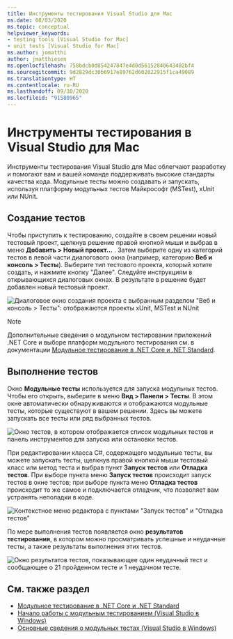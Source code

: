 ```yaml
---
title: Инструменты тестирования Visual Studio для Mac
ms.date: 08/03/2020
ms.topic: conceptual
helpviewer_keywords:
- testing tools [Visual Studio for Mac]
- unit tests [Visual Studio for Mac]
ms.author: jomatthi
author: jmatthiesen
ms.openlocfilehash: 758bdcb0d854247847e4d0d56152840643402bf4
ms.sourcegitcommit: 9d2829dc30b6917e89762d602022915f1ca49089
ms.translationtype: HT
ms.contentlocale: ru-RU
ms.lasthandoff: 09/30/2020
ms.locfileid: "91580965"
---
```

# <a name="testing-tools-in-visual-studio-for-mac"></a>Инструменты тестирования в Visual Studio для Mac

Инструменты тестирования Visual Studio для Mac облегчают разработку и помогают вам и вашей команде поддерживать высокие стандарты качества кода. Модульные тесты можно создавать и запускать, используя платформу модульных тестов Майкрософт (MSTest), xUnit или NUnit.

## <a name="creating-tests"></a>Создание тестов
Чтобы приступить к тестированию, создайте в своем решении новый тестовый проект, щелкнув решение правой кнопкой мыши и выбрав в меню **Добавить > Новый проект...** . Затем выберите одну из категорий тестов в левой части диалогового окна (например, категорию **Веб и консоль > Тесты**). Выберите тип тестового проекта, который хотите создать, и нажмите кнопку "Далее". Следуйте инструкциям в открывающихся диалоговых окнах. В результате в решение будет добавлен новый тестовый проект.

![Диалоговое окно создания проекта с выбранным разделом "Веб и консоль > Тесты": отображаются проекты xUnit, MSTest и NUnit](media/create-new-test-project.PNG)

> [!NOTE]
> Дополнительные сведения о модульном тестировании приложений .NET Core и выборе платформ модульного тестирования см. в документации [Модульное тестирование в .NET Core и .NET Standard](/dotnet/core/testing/?pivots=xunit).

## <a name="running-tests"></a>Выполнение тестов
Окно **Модульные тесты** используется для запуска модульных тестов. Чтобы его открыть, выберите в меню **Вид > Панели > Тесты**. В этом окне автоматически обнаруживаются и отображаются модульные тесты, которые существуют в вашем решении. Здесь вы можете запускать все тесты или ряд выбранных тестов.

![Окно тестов, в котором отображается список модульных тестов и панель инструментов для запуска или остановки тестов.](media/test-window.PNG)

При редактировании класса C#, содержащего модульные тесты, вы можете запускать тесты, щелкнув правой кнопкой мыши тестовый класс или метод теста и выбрав пункт **Запуск тестов** или **Отладка тестов**. При выборе пункта меню **Запуск тестов** происходит запуск тестов в окне тестов; при выборе пункта меню **Отладка тестов** происходит то же самое и подключается отладчик, что позволяет вам устранять неполадки в коде.

![Контекстное меню редактора с пунктами "Запуск тестов" и "Отладка тестов"](media/run-tests-context-menu.PNG)

По мере выполнения тестов появляется окно **результатов тестирования**, в котором можно просматривать успешные и неудачные тесты, а также результаты выполнения этих тестов.

![Окно результатов тестов, показывающее один неудачный тест и сообщающее о 21 пройденном тесте и 1 неудачном тесте.](media/test-results-window.PNG)

## <a name="see-also"></a>См. также раздел

- [Модульное тестирование в .NET Core и .NET Standard](/dotnet/core/testing)
- [Начало работы с модульным тестированием (Visual Studio в Windows)](/visualstudio/test/getting-started-with-unit-testing)
- [Основные сведения о модульных тестах (Visual Studio в Windows)](/visualstudio/test/unit-test-basics)
